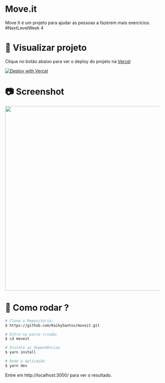 # Move.it
Move It é um projeto para ajudar as pessoas a fazerem mais exercícios. #NextLevelWeek 4

# :eyes: Visualizar projeto
Clique no botão abaixo para ver o deploy do projeto na [Vercel](https://vercel.com)

[![Deploy with Vercel](https://vercel.com/button)](https://kaiky-moveit.vercel.app)

# :camera: Screenshot
<img src="https://i.ibb.co/0tvnfYB/Opera-Instant-neo-2021-02-26-173827-kaiky-moveit-vercel-app.png" width="600px"></a>

# :construction_worker: Como rodar ?
```bash
# Clone o Repositório:
$ https://github.com/KaikySantos/moveit.git

# Entre na pasta criada:
$ cd moveit

# Instale as dependências
$ yarn install

# Rode a aplicação
$ yarn dev
```
Entre em http://localhost:3000/ para ver o resultado.